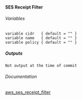####  SES Receipt Filter


###### Variables
```
variable cidr   { default = "" }
variable name   { default = "" }
variable policy { default = "" }
```

##### Outputs
```
Not output at the time of commit
```

###### Documentation
[aws_ses_receipt_filter](https://www.terraform.io/docs/providers/aws/r/ses_receipt_filter.html)
